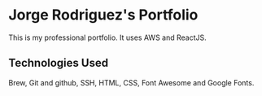 # Jorge Rodriguez's Portfolio

This is my professional portfolio.  It uses AWS and ReactJS.

## Technologies Used

Brew, Git and github, SSH, HTML, CSS, Font Awesome and Google Fonts. 
